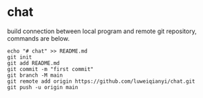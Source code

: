 # chat
build connection between local program and remote git repository, commands are below. 
```shell
echo "# chat" >> README.md
git init
git add README.md
git commit -m "first commit"
git branch -M main
git remote add origin https://github.com/luweiqianyi/chat.git
git push -u origin main
```
